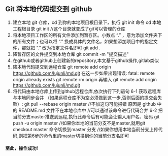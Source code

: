 ## Git 将本地代码提交到 github
1. 建立本地 git 仓库，cd 到你的本地项目根目录下，执行 git init 命令
	cd 本地工程根目录
	git init  //这个目录就变成了git可以管理的仓库
2. 将本地项目工作区的所有文件添加到暂存区。小数点 “.” ，意为添加文件夹下的所有文件；也可以将 “.” 换成具体的文件名，如果想添加项目中的指定文件，那就把 “.” 改为指定文件名即可
	git add .
3. 降暂存区的文件提交到本地仓库
	git commit -m "提交描述"
4. 在github或者github上创建新的repository,本文基于github操作,gitlab类似
5. 降本地代码提交到远程仓库
	git remote add origin https://github.com/lujunlj/md.git
	在这一步如果出现错误:
	fatal: remote origin already exists
	git remote rm origin
	再输入
	git remote add origin https://github.com/lujunlj/md.git
6. 将代码由本地仓库上传到github远程仓库,依次执行下列语句
	6-1 获取远程库与本地同步合并 （如果远程仓库不为空必须做到这一步,否则后面的提交会失败）:
		git pull --rebase origin master //不加这句可能报错 原因是 github 中的 README.md 文件不在本地仓库中
	//可以通过该命令进行代码合并
	6-2 把当前分支master推送到远程,执行此命令后有可能会让输入用户名、密码
		git push -u origin master
	//如果你本地的当前分支不是master,就用git checkout master 命令切换到master 分支
	//如果你想用本地当前分支上传代码,则把第6步的命令里的master切换到你的当前分支名即可
#### 至此，操作成功!